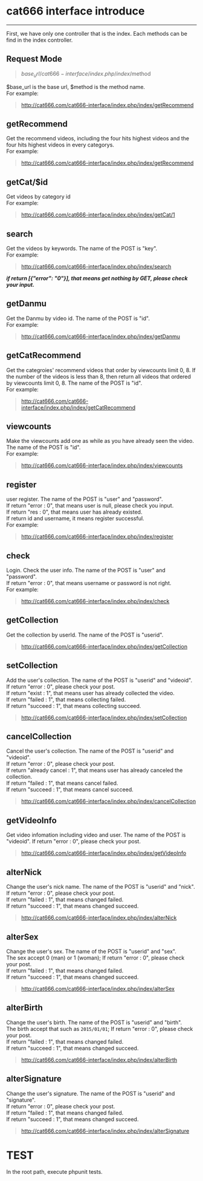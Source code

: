 # cat666 interface introduce
-----
First, we have only one controller that is the index. Each methods can be find in the index controller.

## Request Mode
> $base_url/cat666-interface/index.php/index/$method

$base_url is the base url, $method is the method name.   
For example:
> http://cat666.com/cat666-interface/index.php/index/getRecommend

## getRecommend
Get the recommend videos, including the four hits highest videos and the four hits highest videos in every categorys.  
For example:
> http://cat666.com/cat666-interface/index.php/index/getRecommend

## getCat/$id
Get videos by category id  
For example:
> http://cat666.com/cat666-interface/index.php/index/getCat/1

## search
Get the videos by keywords. The name of the POST is "key".  
For example:
> http://cat666.com/cat666-interface/index.php/index/search

***if return [{"error": "0"}], that means get nothing by GET, please check your input.***

## getDanmu
Get the Danmu by video id. The name of the POST is "id".  
For example:
> http://cat666.com/cat666-interface/index.php/index/getDanmu  
  
## getCatRecommend
Get the categroies' recommend videos that order by viewcounts limit 0, 8. If the number of the videos is less than 8, then return all videos that ordered by viewcounts limit 0, 8. The name of the POST is "id".  
For example:
> http://cat666.com/cat666-interface/index.php/index/getCatRecommend  

## viewcounts
Make the viewcounts add one as while as you have already seen the video. The name of the POST is "id".    
For example:
> http://cat666.com/cat666-interface/index.php/index/viewcounts  

## register
user register. The name of the POST is "user" and "password".  
If return "error : 0", that means user is null, please check you input.  
If return "res : 0", that means user has already existed.  
If return id and username, it means register successful.  
For example:
> http://cat666.com/cat666-interface/index.php/index/register

## check
Login. Check the user info. The name of the POST is "user" and "password".   
If return "error : 0", that means username or password is not right.  
For example:
> http://cat666.com/cat666-interface/index.php/index/check

## getCollection  
Get the collection by userId. The name of the POST is "userid".   
> http://cat666.com/cat666-interface/index.php/index/getCollection    

## setCollection  
Add the user's collection. The name of the POST is "userid" and "videoid".  
If return "error : 0", please check your post.   
If return "exist : 1", that means user has already collected the video.   
If return "failed : 1", that means collecting failed.    
If return "succeed : 1", that means collecting succeed.  
> http://cat666.com/cat666-interface/index.php/index/setCollection      

## cancelCollection  
Cancel the user's collection. The name of the POST is "userid" and "videoid".  
If return "error : 0", please check your post.   
If return "already cancel : 1", that means user has already canceled the collection.   
If return "failed : 1", that means cancel failed.    
If return "succeed : 1", that means cancel succeed. 
> http://cat666.com/cat666-interface/index.php/index/cancelCollection      
  
## getVideoInfo  
Get video infomation including video and user. The name of the POST is "videoid". 
If return "error : 0", please check your post.   
> http://cat666.com/cat666-interface/index.php/index/getVideoInfo  

## alterNick  
Change the user's nick name. The name of the POST is "userid" and "nick".  
If return "error : 0", please check your post.    
If return "failed : 1", that means changed failed.    
If return "succeed : 1", that means changed succeed. 
> http://cat666.com/cat666-interface/index.php/index/alterNick  

## alterSex  
Change the user's sex. The name of the POST is "userid" and "sex".  
The sex accept 0 (man) or 1 (woman); 
If return "error : 0", please check your post.    
If return "failed : 1", that means changed failed.    
If return "succeed : 1", that means changed succeed. 
> http://cat666.com/cat666-interface/index.php/index/alterSex      

## alterBirth  
Change the user's birth. The name of the POST is "userid" and "birth".  
The birth accept that such as `2015/01/01`; 
If return "error : 0", please check your post.    
If return "failed : 1", that means changed failed.    
If return "succeed : 1", that means changed succeed. 
> http://cat666.com/cat666-interface/index.php/index/alterBirth    

## alterSignature  
Change the user's signature. The name of the POST is "userid" and "signature".  
If return "error : 0", please check your post.    
If return "failed : 1", that means changed failed.    
If return "succeed : 1", that means changed succeed. 
> http://cat666.com/cat666-interface/index.php/index/alterSignature    




# TEST
In the root path, execute phpunit tests.